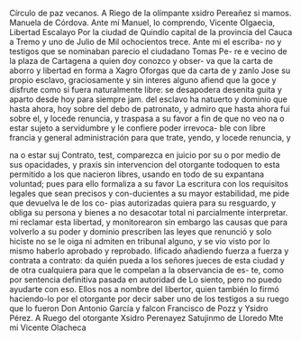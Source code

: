 Círculo de paz vecanos. A Riego de la olímpante xsidro Pereañez si mamos. Manuela de Córdova. Ante mí
Manuel, lo comprendo, Vicente Olgaecia, Libertad Escalayo
Por la ciudad de Quindío capital de la provincia del Cauca a Tremo y uno de Julio de Mil ochocientos trece. Ante mi el escriba- no y testigos que se nominaban parecio el ciudadano Tomas Pe- re e vecino de la plaza de Cartagena a quien doy conozco y obser- va que la carta de aborro y libertad en forma a Xagro
Oforgas que da carta de y zanlo Jose su propio esclavo, graciosamente y sin interes alguno afiend que la goce y disfrute como si fuera naturalmente libre: se desapodera desenita guita y aparto desde hoy para siempre jam. del esclavo ha natuerto y dominio que hasta ahora, hoy sobre
del debo de patronato, y admiro que hasta ahora fui sobre
el, y locede renuncia, y traspasa a su favor a fin de que no veo
na o estar sujeto a servidumbre y le confiere poder irrevoca-
ble con libre francia y general administración para que trate,
yendo, y locede renuncia, y

na o estar suj
Contrato, test, comparezca en juicio por su o por medio de sus opacidades, y praxis sin intervencion del otorgante todoquen to esta permitido a los que nacieron libres, usando en todo de su expantana voluntad; pues para ello formaliza a su favor
La escritura con los requisitos legales que sean precisos y con-ducientes a su mayor estabilidad, me pide que devuelva le de los co- pias autorizadas quiera para su resguardo, y obliga su persona y bienes a no desacotar total ni parcialmente interpretar.
mi reclamar esta libertad,
y monitorearon sin embargo las causas que para volverlo a su poder y dominio prescriben las leyes que renunció y solo hiciste no se le oiga ni admiten en tribunal alguno, y se vio visto por lo mismo haberlo aprobado y reprobado.
lificado añadiendo fuerza a fuerza y contrata a contrato: da quién pueda a los señores jueces de esta ciudad y de otra cualquiera para que le compelan a la observancia de es- te, como por sentencia definitiva pasada en autoridad de
Lo siento, pero no puedo ayudarte con eso.
Ellos nos a nombre del libertor, quien también lo firmó haciendo-lo por el otorgante por decir saber uno de los testigos a su ruego que lo fueron Don Antonio García y falcon Francisco de Pozz y Ysidro Pérez.
A Ruego del otorgante Xsidro Perenayez
Satujinmo de Lloredo
Mte mi
Vicente Olacheca